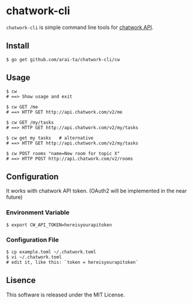 chatwork-cli
============

`chatwork-cli` is simple command line tools for
[chatwork API](http://developer.chatwork.com).

## Install

    $ go get github.com/arai-ta/chatwork-cli/cw

## Usage

    $ cw
    # ==> Show usage and exit

    $ cw GET /me
    # ==> HTTP GET http://api.chatwork.com/v2/me

    $ cw GET /my/tasks
    # ==> HTTP GET http://api.chatwork.com/v2/my/tasks

    $ cw get my tasks   # alternative
    # ==> HTTP GET http://api.chatwork.com/v2/my/tasks

    $ cw POST rooms "name=New room for topic X"
    # ==> HTTP POST http://api.chatwork.com/v2/rooms

## Configuration

It works with chatwork API token.
(OAuth2 will be implemented in the near future)

### Environment Variable

    $ export CW_API_TOKEN=hereisyourapitoken

### Configuration File

    $ cp example.toml ~/.chatwork.toml
    $ vi ~/.chatwork.toml
    # edit it, like this: `token = hereisyourapitoken`

## Lisence

This software is released under the MIT License.

